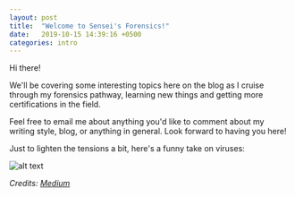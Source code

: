 ```yaml
---
layout: post
title:  "Welcome to Sensei's Forensics!"
date:   2019-10-15 14:39:16 +0500
categories: intro 
---
```


Hi there!

We'll be covering some interesting topics here on the blog as I cruise through my forensics pathway, learning new things and getting more certifications in the field. 

Feel free to email me about anything you'd like to comment about my writing style, blog, or anything in general. Look forward to having you here! 

Just to lighten the tensions a bit, here's a funny take on viruses: 

![alt text](https://i.pinimg.com/originals/cc/56/3a/cc563a569dbad4f615e5a45c1c99f6c9.gif "It was a cool hacker GIF")

_Credits: [Medium]_

[Medium]: https://medium.com/@rchen8/cyber-security-and-physical-security-are-very-different-22e31a933907
